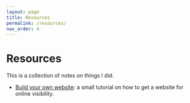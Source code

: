 ```yaml
---
layout: page
title: Resources
permalink: /resources/
nav_order: 4
---
```


# Resources

This is a collection of notes on things I did.

- [Build your own website](../_posts/2019-11-26-build-your-website.md): a small tutorial on how to get a website for online visibility.
